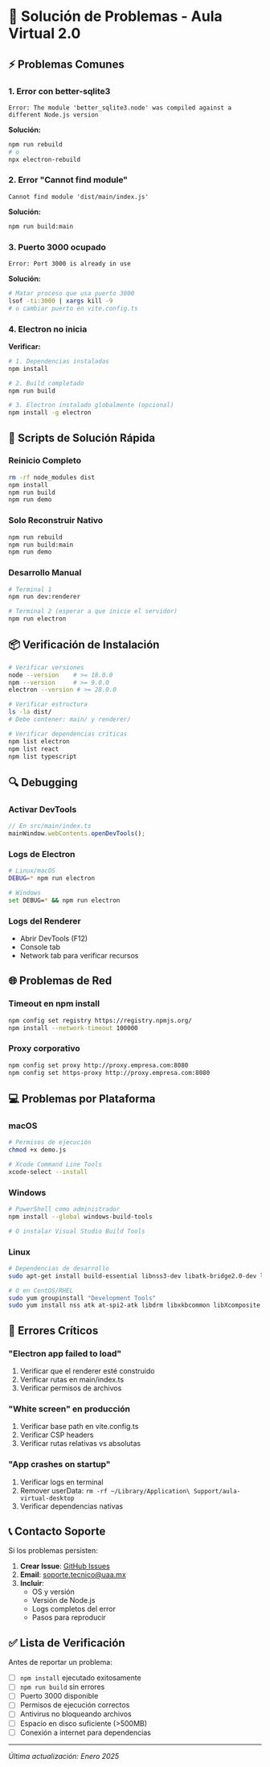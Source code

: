 # 🔧 Solución de Problemas - Aula Virtual 2.0

## ⚡ Problemas Comunes

### 1. **Error con better-sqlite3**
```
Error: The module 'better_sqlite3.node' was compiled against a different Node.js version
```

**Solución:**
```bash
npm run rebuild
# o
npx electron-rebuild
```

### 2. **Error "Cannot find module"**
```
Cannot find module 'dist/main/index.js'
```

**Solución:**
```bash
npm run build:main
```

### 3. **Puerto 3000 ocupado**
```
Error: Port 3000 is already in use
```

**Solución:**
```bash
# Matar proceso que usa puerto 3000
lsof -ti:3000 | xargs kill -9
# o cambiar puerto en vite.config.ts
```

### 4. **Electron no inicia**
**Verificar:**
```bash
# 1. Dependencias instaladas
npm install

# 2. Build completado
npm run build

# 3. Electron instalado globalmente (opcional)
npm install -g electron
```

## 🚀 Scripts de Solución Rápida

### Reinicio Completo
```bash
rm -rf node_modules dist
npm install
npm run build
npm run demo
```

### Solo Reconstruir Nativo
```bash
npm run rebuild
npm run build:main
npm run demo
```

### Desarrollo Manual
```bash
# Terminal 1
npm run dev:renderer

# Terminal 2 (esperar a que inicie el servidor)
npm run electron
```

## 📦 Verificación de Instalación

```bash
# Verificar versiones
node --version    # >= 18.0.0
npm --version     # >= 9.0.0
electron --version # >= 28.0.0

# Verificar estructura
ls -la dist/
# Debe contener: main/ y renderer/

# Verificar dependencias críticas
npm list electron
npm list react
npm list typescript
```

## 🔍 Debugging

### Activar DevTools
```javascript
// En src/main/index.ts
mainWindow.webContents.openDevTools();
```

### Logs de Electron
```bash
# Linux/macOS
DEBUG=* npm run electron

# Windows
set DEBUG=* && npm run electron
```

### Logs del Renderer
- Abrir DevTools (F12)
- Console tab
- Network tab para verificar recursos

## 🌐 Problemas de Red

### Timeout en npm install
```bash
npm config set registry https://registry.npmjs.org/
npm install --network-timeout 100000
```

### Proxy corporativo
```bash
npm config set proxy http://proxy.empresa.com:8080
npm config set https-proxy http://proxy.empresa.com:8080
```

## 💻 Problemas por Plataforma

### macOS
```bash
# Permisos de ejecución
chmod +x demo.js

# Xcode Command Line Tools
xcode-select --install
```

### Windows
```bash
# PowerShell como administrador
npm install --global windows-build-tools

# O instalar Visual Studio Build Tools
```

### Linux
```bash
# Dependencias de desarrollo
sudo apt-get install build-essential libnss3-dev libatk-bridge2.0-dev libdrm2 libxkbcommon0 libxcomposite1 libxdamage1 libxrandr2 libgbm1 libxss1 libasound2

# O en CentOS/RHEL
sudo yum groupinstall "Development Tools"
sudo yum install nss atk at-spi2-atk libdrm libxkbcommon libXcomposite libXdamage libXrandr libgbm libXss alsa-lib
```

## 🚨 Errores Críticos

### "Electron app failed to load"
1. Verificar que el renderer esté construido
2. Verificar rutas en main/index.ts
3. Verificar permisos de archivos

### "White screen" en producción
1. Verificar base path en vite.config.ts
2. Verificar CSP headers
3. Verificar rutas relativas vs absolutas

### "App crashes on startup"
1. Verificar logs en terminal
2. Remover userData: `rm -rf ~/Library/Application\ Support/aula-virtual-desktop`
3. Verificar dependencias nativas

## 📞 Contacto Soporte

Si los problemas persisten:

1. **Crear Issue**: [GitHub Issues](https://github.com/uaa/aula-virtual-desktop/issues)
2. **Email**: soporte.tecnico@uaa.mx
3. **Incluir**:
   - OS y versión
   - Versión de Node.js
   - Logs completos del error
   - Pasos para reproducir

## ✅ Lista de Verificación

Antes de reportar un problema:

- [ ] `npm install` ejecutado exitosamente
- [ ] `npm run build` sin errores
- [ ] Puerto 3000 disponible
- [ ] Permisos de ejecución correctos
- [ ] Antivirus no bloqueando archivos
- [ ] Espacio en disco suficiente (>500MB)
- [ ] Conexión a internet para dependencias

---

*Última actualización: Enero 2025*
